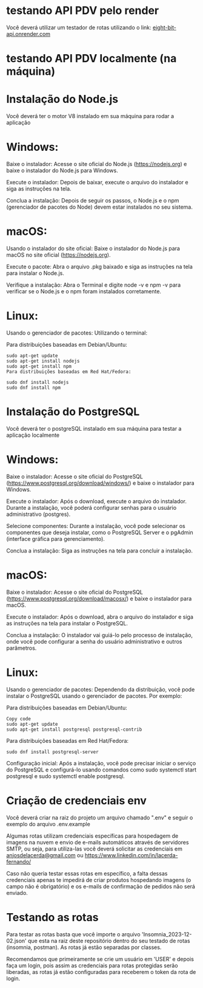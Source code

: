 # testando API PDV pelo render 

Você deverá utilizar um testador de rotas utilizando o link: [eight-bit-api.onrender.com](https://eight-bit-api.onrender.com) 

# testando API PDV localmente (na máquina) 

# Instalação do Node.js 

Você deverá ter o motor V8 instalado em sua máquina para rodar a aplicação 

# Windows:

Baixe o instalador: Acesse o site oficial do Node.js (https://nodejs.org) e baixe o instalador do Node.js para Windows.

Execute o instalador: Depois de baixar, execute o arquivo do instalador e siga as instruções na tela.

Conclua a instalação: Depois de seguir os passos, o Node.js e o npm (gerenciador de pacotes do Node) devem estar instalados no seu sistema.

# macOS:

Usando o instalador do site oficial: Baixe o instalador do Node.js para macOS no site oficial (https://nodejs.org).

Execute o pacote: Abra o arquivo .pkg baixado e siga as instruções na tela para instalar o Node.js.

Verifique a instalação: Abra o Terminal e digite node -v e npm -v para verificar se o Node.js e o npm foram instalados corretamente.

# Linux:
Usando o gerenciador de pacotes:
Utilizando o terminal:

Para distribuições baseadas em Debian/Ubuntu:

```
sudo apt-get update
sudo apt-get install nodejs
sudo apt-get install npm
Para distribuições baseadas em Red Hat/Fedora:
```

```
sudo dnf install nodejs
sudo dnf install npm
``` 
# Instalação do PostgreSQL 

Você deverá ter o postgreSQL instalado em sua máquina para testar a aplicação localmente 

# Windows:
Baixe o instalador: Acesse o site oficial do PostgreSQL (https://www.postgresql.org/download/windows/) e baixe o instalador para Windows.

Execute o instalador: Após o download, execute o arquivo do instalador. Durante a instalação, você poderá configurar senhas para o usuário administrativo (postgres).

Selecione componentes: Durante a instalação, você pode selecionar os componentes que deseja instalar, como o PostgreSQL Server e o pgAdmin (interface gráfica para gerenciamento).

Conclua a instalação: Siga as instruções na tela para concluir a instalação.

# macOS:
Baixe o instalador: Acesse o site oficial do PostgreSQL (https://www.postgresql.org/download/macosx/) e baixe o instalador para macOS.

Execute o instalador: Após o download, abra o arquivo do instalador e siga as instruções na tela para instalar o PostgreSQL.

Conclua a instalação: O instalador vai guiá-lo pelo processo de instalação, onde você pode configurar a senha do usuário administrativo e outros parâmetros.

# Linux:
Usando o gerenciador de pacotes: Dependendo da distribuição, você pode instalar o PostgreSQL usando o gerenciador de pacotes. Por exemplo:

Para distribuições baseadas em Debian/Ubuntu:

``` 
Copy code
sudo apt-get update
sudo apt-get install postgresql postgresql-contrib
``` 

Para distribuições baseadas em Red Hat/Fedora:

``` 
sudo dnf install postgresql-server
``` 

Configuração inicial: Após a instalação, você pode precisar iniciar o serviço do PostgreSQL e configurá-lo usando comandos como sudo systemctl start postgresql e sudo systemctl enable postgresql.

# Criação de credenciais env 

Você deverá criar na raiz do projeto um arquivo chamado ".env" e seguir o exemplo do arquivo .env.example 

Algumas rotas utilizam credenciais específicas para hospedagem de imagens na nuvem e envio de e-mails automáticos através de servidores SMTP, ou seja, para utiliza-las você deverá solicitar as credenciais em anjosdelacerda@gmail.com ou https://www.linkedin.com/in/lacerda-fernando/

Caso não queria testar essas rotas em específico, a falta dessas credenciais apenas te impedirá de criar produtos hospedando imagens (o campo não é obrigatório) e os e-mails de confirmação de pedidos não será enviado.

# Testando as rotas

Para testar as rotas basta que você importe o arquivo 'Insomnia_2023-12-02.json' que esta na raiz deste repositório dentro do seu testado de rotas (insomnia, postman). As rotas já estão separadas por classes.

Recomendamos que primeiramente se crie um usuário em 'USER' e depois faça um login, pois assim as credenciais para rotas protegidas serão liberadas, as rotas já estão configuradas para receberem o token da rota de login.

